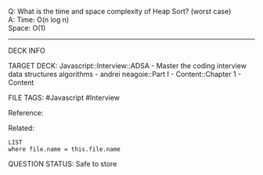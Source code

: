 Q: What is the time and space complexity of Heap Sort? (worst case)  
A: Time: O(n log n)  
Space: O(1)
<!--ID: 1693659889946-->

---

DECK INFO

TARGET DECK: Javascript::Interview::ADSA - Master the coding interview data structures algorithms - andrei neagoie::Part I - Content::Chapter 1 - Content

FILE TAGS: #Javascript #Interview

Reference:

Related:

```dataview
LIST
where file.name = this.file.name
```


QUESTION STATUS: Safe to store